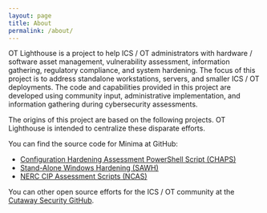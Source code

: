 ```yaml
---
layout: page
title: About
permalink: /about/
---
```


OT Lighthouse is a project to help ICS / OT administrators with hardware / software asset management, vulnerability assessment, information gathering, regulatory compliance, and system hardening. The focus of this project is to address standalone workstations, servers, and smaller ICS / OT deployments. The code and capabilities provided in this project are developed using community input, administrative implementation, and information gathering during cybersecurity assessments.

The origins of this project are based on the following projects. OT Lighthouse is intended to centralize these disparate efforts.

You can find the source code for Minima at GitHub:
* [Configuration Hardening Assessment PowerShell Script (CHAPS)](https://github.com/cutaway-security/chaps)
* [Stand-Alone Windows Hardening (SAWH)](https://github.com/cutaway-security/sawh)
* [NERC CIP Assessment Scripts (NCAS)](https://github.com/cutaway-security/NCAS)

You can other open source efforts for the ICS / OT community at the [Cutaway Security GitHub](https://github.com/cutaway-security).
